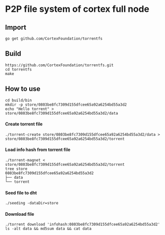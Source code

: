 # P2P file system of cortex full node

## Import
```
go get github.com/CortexFoundation/torrentfs
```
## Build
```
https://github.com/CortexFoundation/torrentfs.git
cd torrentfs
make
```
## How to use
```
cd build/bin
mkdir -p store/0803be8fc7309d155dfcee65a92a6254bd55a3d2
echo "Hello torrent" > store/0803be8fc7309d155dfcee65a92a6254bd55a3d2/data
```
#### Create torrent file
```
./torrent-create store/0803be8fc7309d155dfcee65a92a6254bd55a3d2/data > store/0803be8fc7309d155dfcee65a92a6254bd55a3d2/torrent
```
#### Load info hash from torrent file
```
./torrent-magnet < store/0803be8fc7309d155dfcee65a92a6254bd55a3d2/torrent
tree store
0803be8fc7309d155dfcee65a92a6254bd55a3d2
├── data
└── torrent
```
#### Seed file to dht
```./seeding -dataDir=store```
#### Download file
```
./torrent download 'infohash:0803be8fc7309d155dfcee65a92a6254bd55a3d2'
ls -alt data && md5sum data && cat data
```
